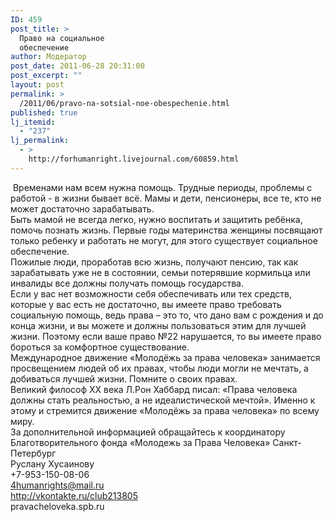 ```yaml
---
ID: 459
post_title: >
  Право на социальное
  обеспечение
author: Модератор
post_date: 2011-06-28 20:31:00
post_excerpt: ""
layout: post
permalink: >
  /2011/06/pravo-na-sotsial-noe-obespechenie.html
published: true
lj_itemid:
  - "237"
lj_permalink:
  - >
    http://forhumanright.livejournal.com/60859.html
---
```

<img alt="" src="http://cs5338.vk.com/u132145096/132409092/x_5b26039f.jpg" />&nbsp;Временами нам всем нужна помощь. Трудные периоды, проблемы с работой - в жизни бывает всё. Мамы и дети, пенсионеры, все те, кто не может достаточно зарабатывать.<br />Быть мамой не всегда легко, нужно воспитать и защитить ребёнка, помочь познать жизнь. Первые годы материнства женщины посвящают только ребенку и работать не могут, для этого существует социальное обеспечение.<br />Пожилые люди, проработав всю жизнь, получают пенсию, так как зарабатывать уже не в состоянии, семьи потерявшие кормильца или инвалиды все должны получать помощь государства.<br />Если у вас нет возможности себя обеспечивать или тех средств, которые у вас есть не достаточно, вы имеете право требовать социальную помощь, ведь права &ndash; это то, что дано вам с рождения и до конца жизни, и вы можете и должны пользоваться этим для лучшей жизни. Поэтому если ваше право №22 нарушается, то вы имеете право бороться за комфортное существование.<br />Международное движение &laquo;Молодёжь за права человека&raquo; занимается просвещением людей об их правах, чтобы люди могли не мечтать, а добиваться лучшей жизни. Помните о своих правах.<br />Великий философ ХХ века Л.Рон Хаббард писал: &laquo;Права человека должны стать реальностью, а не идеалистической мечтой&raquo;. Именно к этому и стремится движение &laquo;Молодёжь за права человека&raquo; по всему миру.<br />За дополнительной информацией обращайтесь к координатору<br />Благотворительного фонда &laquo;Молодежь за Права Человека&raquo; Санкт-Петербург<br />Руслану Хусаинову<br />+7-953-150-08-06<br />4humanrights@mail.ru<br />http://vkontakte.ru/club213805<br />pravacheloveka.spb.ru